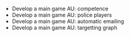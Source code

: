 - Develop a main game AU: competence
- Develop a main game AU: police players
- Develop a main game AU: automatic emailing
- Develop a main game AU: targetting graph